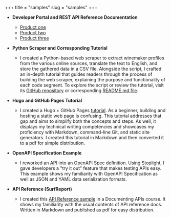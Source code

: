 +++
title = "samples"
slug = "samples"
+++

+ **Developer Portal and REST API Reference Documentation**
  + [Product one](https://docs.chainalysis.com/api/kyt/)
  + [Product two](https://docs.chainalysis.com/api/address-screening/)
  + [Product three](https://docs.chainalysis.com/api/sanctions/)

+ **Python Scraper and Corresponding Tutorial**
  + I created a Python-based web scraper to extract winemaker profiles from the various online sources, translate the text to English, and store the gathered data in a CSV file. Alongside the script, I crafted an in-depth tutorial that guides readers through the process of building the web scraper, explaining the purpose and functionality of each code segment. To explore the script or review the tutorial, visit its [GitHub repository](https://github.com/nateKlaux/winemaker_scraper) or corresponding [README.md file](https://github.com/nateKlaux/winemaker_scraper/blob/main/README.md).

+ **Hugo and GitHub Pages Tutorial**
  + I created a Hugo + GitHub Pages [tutorial](https://drive.google.com/file/d/1JYPjooOLoJ0ZFeckv55zBsMoZhgasVCp/view?usp=sharing). As a beginner, building and hosting a static web page is confusing. This tutorial addresses that gap and aims to simplify both the concepts and steps. As well, it displays my technical writing competencies and showcases my proficiency with Markdown, command-line Git, and static site generators. I created this tutorial in Markdown and then converted it to a pdf for simple distribution.

+ **OpenAPI Specification Example**
  + I reworked an [API](https://laux.stoplight.io/docs/stoplight-cio-sample/reference/Behavioral-Tracking-API.v1.yaml) into an OpenAPI Spec definition. Using Stoplight, I gave developers a "try it out" feature that makes testing APIs easy. This example shows my familiarity with OpenAPI Specification as well as JSON and YAML data serialization formats.

+ **API Reference (SurfReport)**
  + I created this [API Reference sample](https://drive.google.com/file/d/1P04OB09TeNchCXo5D6YbkMAzBC8_3DW6/view?usp=sharing) in a Documenting APIs course. It shows my familiarity with the usual contents of API reference docs. Written in Markdown and published as pdf for easy distribution.

<!-- + **Salesforce Chatter Flowchart**
  + I created this [diagram](https://drive.google.com/file/d/19UmcfeZD-umGdoBI-4Jk7XQeFqslCD3t/view?usp=sharing) with LucidChart, but it showcases my capabilities with diagramming tools in general (LucidChart, Visio, Omnigraffle, etc.). It uses best practices in regards to diagram shapes. I created the diagram to illustrate to a new team how to use Salesforce Chatter to provide feedback regarding new release notes.

+ **Salesforce User Guide**
  + This [user guide](https://drive.google.com/file/d/1d5vYRnWywGWHqV2h9L4DAyEqBRppA8vA/view?usp=sharing) demonstrates my proficiency with screen captures and procedure writing.

+ **Translation Poster**
  + This [sample](https://drive.google.com/file/d/1p7ppTo3-4NjgPO4JilK9Uu0tgEpgQB-n/view?usp=sharing) shows my ability to translate complex language into concrete, actionable text. -->

